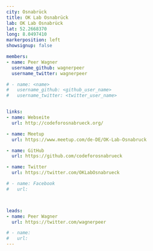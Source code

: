 ```yaml
---
city: Osnabrück
title: OK Lab Osnabrück
lab: OK Lab Osnabrück
lat: 52.2668370
long: 8.0497410
markerposition: left
showsignup: false

members:
- name: Peer Wagner
  username_github: wagnerpeer
  username_twitter: wagnerpeer

# - name: <name>
#   username_github: <github_user_name>
#   username_twitter: <twitter_user_name>


links:
- name: Webseite
  url: http://codeforosnabrueck.org/

- name: Meetup
  url: https://www.meetup.com/de-DE/OK-Lab-Osnabruck

- name: GitHub
  url: https://github.com/codeforosnabrueck

- name: Twitter
  url: https://twitter.com/OKLabOsnabrueck

# - name: Facebook
#   url:



leads:
- name: Peer Wagner
  url: https://twitter.com/wagnerpeer

# - name:
#   url:
---
```

